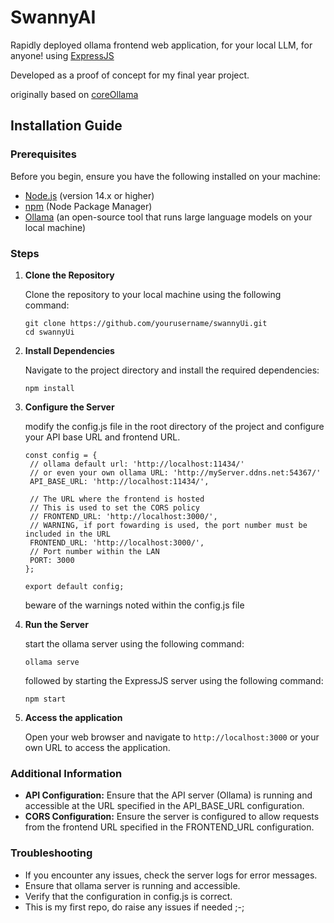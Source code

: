 # SwannyAI
Rapidly deployed ollama frontend web application, for your local LLM, for anyone!
using [ExpressJS](https://github.com/expressjs/express)

Developed as a proof of concept for my final year project. 

originally based on [coreOllama](https://github.com/chanulee/coreOllama)

## Installation Guide

### Prerequisites

Before you begin, ensure you have the following installed on your machine:

- [Node.js](https://nodejs.org/) (version 14.x or higher)
- [npm](https://www.npmjs.com/) (Node Package Manager)
- [Ollama](https://ollama.com/) (an open-source tool that runs large language models on your local machine)

### Steps

1. **Clone the Repository**

   Clone the repository to your local machine using the following command:

   ```
   git clone https://github.com/yourusername/swannyUi.git
   cd swannyUi
   ```

2. **Install Dependencies**

   Navigate to the project directory and install the required dependencies:
   ```
   npm install
   ```

3. **Configure the Server**

   modify the config.js file in the root directory of the project and configure your API base URL and frontend URL.
   ```
   const config = {
    // ollama default url: 'http://localhost:11434/'
    // or even your own ollama URL: 'http://myServer.ddns.net:54367/'
    API_BASE_URL: 'http://localhost:11434/',

    // The URL where the frontend is hosted
    // This is used to set the CORS policy
    // FRONTEND_URL: 'http://localhost:3000/',
    // WARNING, if port fowarding is used, the port number must be included in the URL
    FRONTEND_URL: 'http://localhost:3000/',
    // Port number within the LAN
    PORT: 3000
   };

   export default config;
   ```

   beware of the warnings noted within the config.js file

4. **Run the Server**

   start the ollama server using the following command:
   ```
   ollama serve
   ```
   followed by starting the ExpressJS server using the following command:
   ```
   npm start
   ```

5. **Access the application**

   Open your web browser and navigate to `http://localhost:3000` or your own URL to access the application.

###  Additional Information

- **API Configuration:** Ensure that the API server (Ollama) is running and accessible at the URL specified in the API_BASE_URL configuration.
- **CORS Configuration:** Ensure the server is configured to allow requests from the frontend URL specified in the FRONTEND_URL configuration.

### Troubleshooting

- If you encounter any issues, check the server logs for error messages.
- Ensure that ollama server is running and accessible.
- Verify that the configuration in config.js is correct.
- This is my first repo, do raise any issues if needed ;-;

